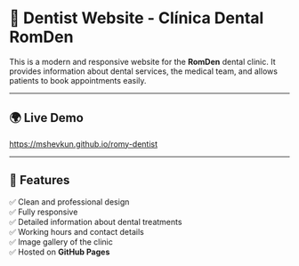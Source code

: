 # 🦷 Dentist Website - Clínica Dental RomDen
This is a modern and responsive website for the **RomDen** dental clinic. It provides information about dental services, the medical team, and allows patients to book appointments easily.

---

## 🌍 Live Demo
https://mshevkun.github.io/romy-dentist

---

## 🚀 Features
✅ Clean and professional design  
✅ Fully responsive  
✅ Detailed information about dental treatments  
✅ Working hours and contact details  
✅ Image gallery of the clinic  
✅ Hosted on **GitHub Pages**
